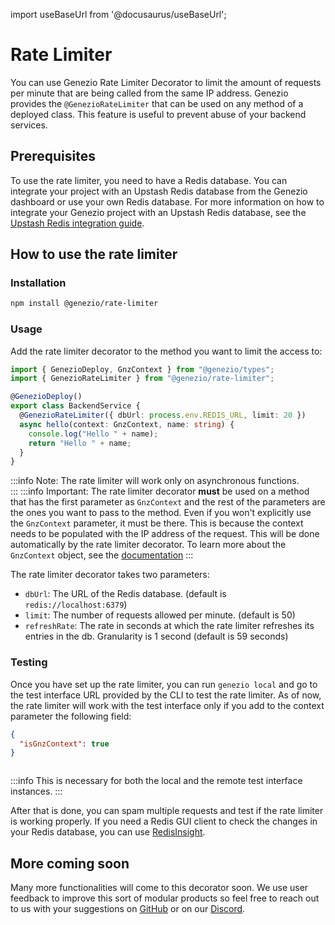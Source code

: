 import useBaseUrl from '@docusaurus/useBaseUrl';

# Rate Limiter

You can use Genezio Rate Limiter Decorator to limit the amount of requests per minute that are being called from the same IP address.
Genezio provides the `@GenezioRateLimiter` that can be used on any method of a deployed class. This feature is useful to prevent abuse of your backend services.

## Prerequisites

To use the rate limiter, you need to have a Redis database. You can integrate your project with an Upstash Redis database from the Genezio dashboard or use your own Redis database.
For more information on how to integrate your Genezio project with an Upstash Redis database, see the [Upstash Redis integration guide](https://genezio.com/docs/tutorials/connect-to-redis-powered-by-upstash/).

## How to use the rate limiter

### Installation

```bash
npm install @genezio/rate-limiter
```

### Usage

Add the rate limiter decorator to the method you want to limit the access to:

```typescript backendService.ts showLineNumbers
import { GenezioDeploy, GnzContext } from "@genezio/types";
import { GenezioRateLimiter } from "@genezio/rate-limiter";

@GenezioDeploy()
export class BackendService {
  @GenezioRateLimiter({ dbUrl: process.env.REDIS_URL, limit: 20 })
  async hello(context: GnzContext, name: string) {
    console.log("Hello " + name);
    return "Hello " + name;
  }
}
```

:::info
Note: The rate limiter will work only on asynchronous functions.  
:::
:::info
Important: The rate limiter decorator **must** be used on a method that has the first parameter as `GnzContext` and the rest of the parameters are the ones you want to pass to the method. Even if you won't explicitly use the `GnzContext` parameter, it must be there. This is because the context needs to be populated with the IP address of the request. This will be done automatically by the rate limiter decorator. To learn more about the `GnzContext` object, see the [documentation](https://genezio.com/docs/features/backend-deployment/)
:::

The rate limiter decorator takes two parameters:

- `dbUrl`: The URL of the Redis database. (default is `redis://localhost:6379`)
- `limit`: The number of requests allowed per minute. (default is 50)
- `refreshRate`: The rate in seconds at which the rate limiter refreshes its entries in the db. Granularity is 1 second (default is 59 seconds)

### Testing

Once you have set up the rate limiter, you can run `genezio local` and go to the test interface URL provided by the CLI to test the rate limiter.
As of now, the rate limiter will work with the test interface only if you add to the context parameter the following field:

```json context
{
  "isGnzContext": true
}
```

<figure style={{textAlign:"center", marginLeft:"0"}}><img style={{cursor:"pointer"}} src={useBaseUrl("/img/gnz-context-test-interface.webp")} alt=""/><figcaption></figcaption></figure>

:::info
This is necessary for both the local and the remote test interface instances.
:::

After that is done, you can spam multiple requests and test if the rate limiter is working properly.
If you need a Redis GUI client to check the changes in your Redis database, you can use [RedisInsight](https://redis.com/redis-enterprise/redis-insight/).

## More coming soon

Many more functionalities will come to this decorator soon. We use user feedback to improve this sort of modular products so feel free to reach out to us with your suggestions on
[GitHub](https://github.com/Genez-io/genezio) or on our [Discord](https://discord.gg/uc9H5YKjXv).
